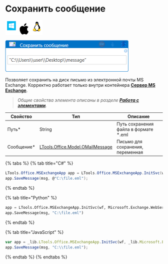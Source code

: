 # Сохранить сообщение

![](<../../../../.gitbook/assets/image (100) (1) (1) (1) (1) (1) (1) (1) (2) (252).png>)

![](<../../../../.gitbook/assets/Сохранить сообщение Exchange и Outlook.png>)

Позволяет сохранить на диск письмо из электронной почты MS Exchange. Корректно работает только внутри контейнера [**Сервер MS Exchange**](https://docs.primo-rpa.ru/primo-rpa/g\_elements/el\_basic/els\_mail/els\_exchange/el\_connect).

> _Общие свойства элемента описаны в разделе_ [_**Работа с элементами**_](https://docs.primo-rpa.ru/primo-rpa/primo-studio/process/elements)_._

| Свойство    | Тип                                                                        | Описание                               |
| ----------- | -------------------------------------------------------------------------- | -------------------------------------- |
| Путь\*      | String                                                                     | Путь сохранения файла в формате \*.eml |
| Сообщение\* | [LTools.Office.Model.OMailMessage](../els\_mail/datatypes/omailmessage.md) | Письмо для сохранения, переменная      |

{% tabs %}
{% tab title="C#" %}
```csharp
LTools.Office.MSExchangeApp app = LTools.Office.MSExchangeApp.InitSvc(wf, Microsoft.Exchange.WebServices.Data.ExchangeVersion.Exchange2013_SP1, "URL", "login", "pass", "domain");
app.SaveMessage(msg, @"C:\file.eml");
```
{% endtab %}

{% tab title="Python" %}
```python
app = LTools.Office.MSExchangeApp.InitSvc(wf, Microsoft.Exchange.WebServices.Data.ExchangeVersion.Exchange2013_SP1, "URL", "login", "pass", "domain")
app.SaveMessage(msg, "C:\file.eml")
```
{% endtab %}

{% tab title="JavaScript" %}
```javascript
var app = _lib.LTools.Office.MSExchangeApp.InitSvc(wf, _lib.Microsoft.Exchange.WebServices.Data.ExchangeVersion.Exchange2013_SP1, "URL", "login", "pass", "domain");
app.SaveMessage(msg, "C:\\file.eml");
```
{% endtab %}
{% endtabs %}
